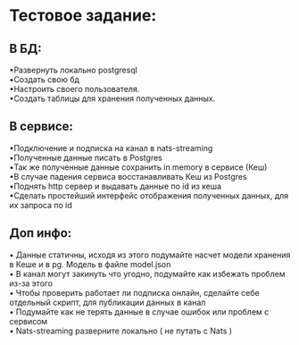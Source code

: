 Тестовое задание: 
==================
В БД:  
------
•Развернуть локально postgresql  
•Создать свою бд  
•Настроить своего пользователя.  
•Создать таблицы для хранения полученных данных.  
  
  
  
В сервисе:
---------
•Подключение и подписка на канал в nats-streaming  
•Полученные данные писать в Postgres  
•Так же полученные данные сохранить in memory в сервисе (Кеш)  
•В случае падения сервиса восстанавливать Кеш из Postgres  
•Поднять http сервер и выдавать данные по id из кеша  
•Сделать простейший интерфейс отображения полученных данных, для их запроса по id  
  
  
  
Доп инфо:
---------
• Данные статичны, исходя из этого подумайте насчет модели хранения в Кеше и в pg. Модель в файле model.json  
• В канал могут закинуть что угодно, подумайте как избежать проблем
из-за этого  
• Чтобы проверить работает ли подписка онлайн, сделайте себе  
отдельный скрипт, для публикации данных в канал  
• Подумайте как не терять данные в случае ошибок или проблем с
сервисом  
• Nats-streaming разверните локально ( не путать с Nats )  
